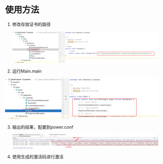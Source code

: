 # 使用方法

1. 修改存放证书的路径

   ![image-20240221125445969](assets\image-20240221125445969.png)

2. 运行Main.main

![image-20240221125543935](assets\image-20240221125543935.png)

3. 输出的结果，配置到power.conf

   <img src="assets\image-20240221125904269.png" alt="image-20240221125904269"  />

4. 使用生成的激活码进行激活